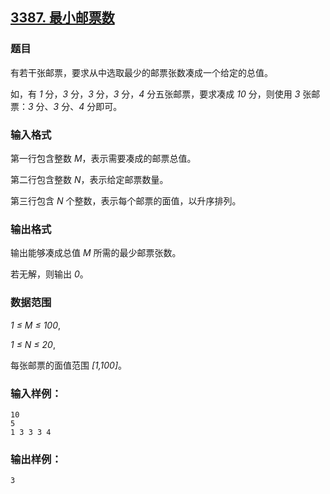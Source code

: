 ## [3387. 最小邮票数](https://www.acwing.com/problem/content/3390/)

### 题目

有若干张邮票，要求从中选取最少的邮票张数凑成一个给定的总值。

如，有 *1* 分，*3* 分，*3* 分，*3* 分，*4* 分五张邮票，要求凑成 *10* 分，则使用 *3* 张邮票：*3* 分、*3* 分、*4* 分即可。

### 输入格式

第一行包含整数 *M*，表示需要凑成的邮票总值。

第二行包含整数 *N*，表示给定邮票数量。

第三行包含 *N* 个整数，表示每个邮票的面值，以升序排列。

### 输出格式

输出能够凑成总值 *M* 所需的最少邮票张数。

若无解，则输出 *0*。

### 数据范围

*1 ≤ M ≤ 100*,

*1 ≤ N ≤ 20*,

每张邮票的面值范围 *[1,100]*。

### 输入样例：

```
10
5
1 3 3 3 4
```

### 输出样例：

```
3
```
